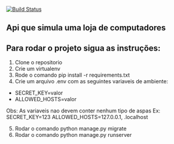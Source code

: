 [![Build Status](https://travis-ci.org/alysonbg/Computer-Store.svg?branch=master)](https://travis-ci.org/alysonbg/Computer-Store)

## Api que simula uma loja de computadores

## Para rodar o projeto sigua as instruções:
1. Clone o repositorio 
2. Crie um virtualenv
3. Rode o comando pip install -r requirements.txt
4. Crie um arquivo .env com as seguintes variaveis de ambiente:
- SECRET_KEY=valor
- ALLOWED_HOSTS=valor

Obs: As variaveis nao devem conter nenhum tipo de aspas
Ex: SECRET_KEY=123
    ALLOWED_HOSTS=127.0.0.1, .localhost

5. Rodar o comando python manage.py migrate
6. Rodar o comando python manage.py runserver